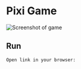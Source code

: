 # Pixi Game

![Screenshot of game](./img/screenshot.jpg)

## Run

```
Open link in your browser:

```
